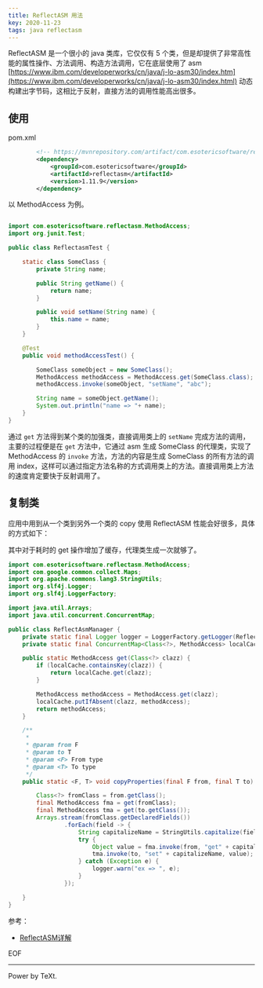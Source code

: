 ```yaml
---
title: ReflectASM 用法
key: 2020-11-23
tags: java reflectasm
---
```


ReflectASM 是一个很小的 java 类库，它仅仅有 5 个类，但是却提供了非常高性能的属性操作、方法调用、构造方法调用，它在底层使用了 asm [https://www.ibm.com/developerworks/cn/java/j-lo-asm30/index.htm](https://www.ibm.com/developerworks/cn/java/j-lo-asm30/index.html) 动态构建出字节码，这相比于反射，直接方法的调用性能高出很多。

<!--more-->

## 使用

pom.xml

```xml
        <!-- https://mvnrepository.com/artifact/com.esotericsoftware/reflectasm -->
        <dependency>
            <groupId>com.esotericsoftware</groupId>
            <artifactId>reflectasm</artifactId>
            <version>1.11.9</version>
        </dependency>
```

以 MethodAccess 为例。

```java

import com.esotericsoftware.reflectasm.MethodAccess;
import org.junit.Test;

public class ReflectasmTest {

    static class SomeClass {
        private String name;

        public String getName() {
            return name;
        }

        public void setName(String name) {
            this.name = name;
        }
    }

    @Test
    public void methodAccessTest() {

        SomeClass someObject = new SomeClass();
        MethodAccess methodAccess = MethodAccess.get(SomeClass.class);
        methodAccess.invoke(someObject, "setName", "abc");

        String name = someObject.getName();
        System.out.println("name => "+ name);
    }
}
```

通过 `get` 方法得到某个类的加强类，直接调用类上的 `setName` 完成方法的调用，主要的过程便是在 `get` 方法中，它通过 asm 生成 SomeClass 的代理类，实现了 MethodAccess 的 `invoke` 方法，方法的内容是生成 SomeClass 的所有方法的调用 index，这样可以通过指定方法名称的方式调用类上的方法。直接调用类上方法的速度肯定要快于反射调用了。

## 复制类

应用中用到从一个类到另外一个类的 copy 使用 ReflectASM 性能会好很多，具体的方式如下：

其中对于耗时的 get 操作增加了缓存，代理类生成一次就够了。

```java
import com.esotericsoftware.reflectasm.MethodAccess;
import com.google.common.collect.Maps;
import org.apache.commons.lang3.StringUtils;
import org.slf4j.Logger;
import org.slf4j.LoggerFactory;

import java.util.Arrays;
import java.util.concurrent.ConcurrentMap;

public class ReflectAsmManager {
    private static final Logger logger = LoggerFactory.getLogger(ReflectAsmManager.class);
    private static final ConcurrentMap<Class<?>, MethodAccess> localCache = Maps.newConcurrentMap();

    public static MethodAccess get(Class<?> clazz) {
        if (localCache.containsKey(clazz)) {
            return localCache.get(clazz);
        }

        MethodAccess methodAccess = MethodAccess.get(clazz);
        localCache.putIfAbsent(clazz, methodAccess);
        return methodAccess;
    }

    /**
     *
     * @param from F
     * @param to T
     * @param <F> From type
     * @param <T> To type
     */
    public static <F, T> void copyProperties(final F from, final T to) {

        Class<?> fromClass = from.getClass();
        final MethodAccess fma = get(fromClass);
        final MethodAccess tma = get(to.getClass());
        Arrays.stream(fromClass.getDeclaredFields())
                .forEach(field -> {
                    String capitalizeName = StringUtils.capitalize(field.getName());
                    try {
                        Object value = fma.invoke(from, "get" + capitalizeName, null);
                        tma.invoke(to, "set" + capitalizeName, value);
                    } catch (Exception e) {
                        logger.warn("ex => ", e);
                    }
                });

    }
}

```

参考：

- [ReflectASM详解](https://www.jianshu.com/p/ca7bdf8b7718)

EOF

---

Power by TeXt.
